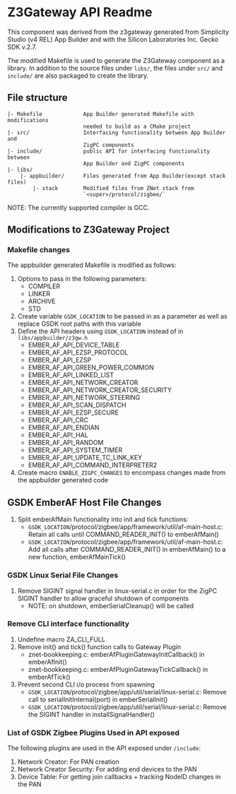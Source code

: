 # Z3Gateway API Readme
This component was derived from the z3gateway generated from Simplicity Studio
(v4 REL) App Builder and with the Silicon Laboratories Inc. Gecko SDK v.2.7.

The modified Makefile is used to generate the Z3Gateway component as a library.
In addition to the source files under `libs/`, the files under `src/` and
`include/` are also packaged to create the library.

## File structure

    |- Makefile             App Builder generated Makefile with modifications
                            needed to build as a CMake project
    |- src/                 Interfacing functionality between App Builder and
                            ZigPC components
    |- include/             public API for interfacing functionality between
                            App Builder and ZigPC components
    |- libs/
        |- appbuilder/      Files generated from App Builder(except stack files)
            |- stack        Modified files from ZNet stack from
                            `<super>/protocol/zigbee/`

NOTE: The currently supported compiler is GCC.

## Modifications to Z3Gateway Project

### Makefile changes

The appbuilder generated Makefile is modified as follows:
1. Options to pass in the following parameters:
    - COMPILER
    - LINKER
    - ARCHIVE
    - STD
2. Create variable `GSDK_LOCATION` to be passed in as a parameter as well as
   replace GSDK root paths with this variable
3. Define the API headers using `GSDK_LOCATION` instead of in
   `libs/appbuilder/z3gw.h`
    - EMBER_AF_API_DEVICE_TABLE
    - EMBER_AF_API_EZSP_PROTOCOL
    - EMBER_AF_API_EZSP
    - EMBER_AF_API_GREEN_POWER_COMMON
    - EMBER_AF_API_LINKED_LIST
    - EMBER_AF_API_NETWORK_CREATOR
    - EMBER_AF_API_NETWORK_CREATOR_SECURITY
    - EMBER_AF_API_NETWORK_STEERING
    - EMBER_AF_API_SCAN_DISPATCH
    - EMBER_AF_API_EZSP_SECURE
    - EMBER_AF_API_CRC
    - EMBER_AF_API_ENDIAN
    - EMBER_AF_API_HAL
    - EMBER_AF_API_RANDOM
    - EMBER_AF_API_SYSTEM_TIMER
    - EMBER_AF_API_UPDATE_TC_LINK_KEY
    - EMBER_AF_API_COMMAND_INTERPRETER2
4. Create macro `ENABLE_ZIGPC_CHANGES` to encompass changes made from the
   appbuilder generated code

## GSDK EmberAF Host File Changes

1. Split emberAfMain functionality into init and tick functions:
    - `GSDK_LOCATION`/protocol/zigbee/app/framework/util/af-main-host.c: Retain all
      calls until COMMAND_READER_INIT() to emberAfMain()
    - `GSDK_LOCATION`/protocol/zigbee/app/framework/util/af-main-host.c: Add all
      calls after COMMAND_READER_INIT() in emberAfMain() to a new function,
      emberAfMainTick()

### GSDK Linux Serial File Changes
1. Remove SIGINT signal handler in linux-serial.c in order for the ZigPC SIGINT
   handler to allow graceful shutdown of components
    - NOTE: on shutdown, emberSerialCleanup() will be called

### Remove CLI interface functionality
1. Undefine macro ZA_CLI_FULL
2. Remove init() and tick() function calls to Gateway Plugin
    - znet-bookkeeping.c: emberAfPluginGatewayInitCallback() in emberAfInit()
    - znet-bookkeeping.c: emberAfPluginGatewayTickCallback() in emberAfTick()
3. Prevent second CLI i/o process from spawning
    - `GSDK_LOCATION`/protocol/zigbee/app/util/serial/linux-serial.c: Remove call to
      serialInitInternal(port) in emberSerialInit()
    - `GSDK_LOCATION`/protocol/zigbee/app/util/serial/linux-serial.c: Remove the
      SIGINT handler in installSignalHandler()

### List of GSDK Zigbee Plugins Used in API exposed

The following plugins are used in the API exposed under `/include`:
1. Network Creator: For PAN creation
2. Network Creator Security: For adding end devices to the PAN
3. Device Table: For getting join callbacks + tracking NodeID changes in the PAN
